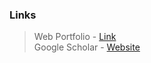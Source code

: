 ### Links

> Web Portfolio - [Link](https://gaddamshivakumar.wordpress.com/)\
> Google Scholar - [Website](https://scholar.google.com/citations?user=oZhISgsAAAAJ&hl)

